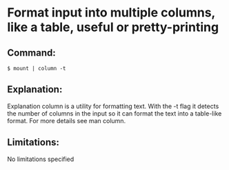 # Format input into multiple columns, like a table, useful or pretty-printing

## Command:
```
$ mount | column -t
```

## Explanation:
Explanation
column is a utility for formatting text. With the -t flag it detects the number of columns in the input so it can format the text into a table-like format.
For more details see man column.

## Limitations:
No limitations specified

